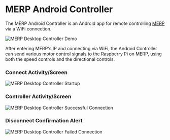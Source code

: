 # MERP Android Controller
The MERP Android Controller is an Android app for remote controlling [MERP](https://github.com/Hopding/MERP) via a WiFi connection.

![MERP Desktop Controller Demo](http://hopding.com/img/merp-android-controller-demo.gif)

After entering MERP's IP and connecting via WiFi, the Android Controller can send various motor control signals to the Raspberry Pi on MERP, using both the speed controls and the directional controls.

### Connect Activity/Screen
![MERP Desktop Controller Startup](http://hopding.com/img/android-controller-connect-activity.png)

### Controller Activity/Screen
![MERP Desktop Controller Successful Connection](http://hopding.com/img/android-controller-controller-activity.png)

### Disconnect Confirmation Alert
![MERP Desktop Controller Failed Connection](http://hopding.com/img/android-controller-disconnect-confirmation.png)

